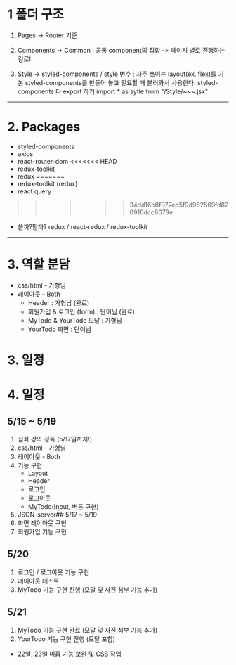 # 1 폴더 구조 
1. Pages
    -> Router 기준

2. Components
    -> Common : 공통 component의 집합
    -> 페이지 별로 진행하는 걸로!

3. Style -> styled-components / style 변수
    : 자주 쓰이는 layout(ex. flex)를 기본 styled-components를 만들어 놓고 필요할 때 불러와서 사용한다.
    styled-components 다 export 하기
    import * as sytle from "/Style/~~~.jsx"

---

# 2. Packages
- styled-components
- axios
- react-router-dom
<<<<<<< HEAD
- redux-toolkit
- redux
=======
- redux-toolkit (redux)
- react query
>>>>>>> 34dd16b8f977ed5f9d962569fd820916dcc8678e

- 쓸까?말까? redux / react-redux / redux-toolkit

---
# 3. 역할 분담
- css/html - 가형님
- 레이아웃 - Both
    - Header : 가형님 (완료)
    - 회원가입 & 로그인 (form) : 단이님 (완료)
    - MyTodo & YourTodo 모달 : 가형님
    - YourTodo 화면 : 단이님

# 3. 일정
# 4. 일정
## 5/15 ~ 5/19
1. 심화 강의 정독 (5/17일까지!)
2. css/html - 가형님
3. 레이아웃 - Both
4. 기능 구현
    - Layout
    - Header
    - 로그인
    - 로그아웃
    - MyTodo(Input, 버튼 구현)
5. JSON-server## 5/17 ~ 5/19
1. 화면 레이아웃 구현
2. 회원가입 기능 구현
## 5/20
1. 로그인 / 로그아웃 기능 구현
2. 레이아웃 테스트
3. MyTodo 기능 구현 진행 (모달 및 사진 첨부 기능 추가)
## 5/21
1. MyTodo 기능 구현 완료 (모달 및 사진 첨부 기능 추가)
2. YourTodo 기능 구현 진행 (모달 포함)

- 22일, 23일 미흡 기능 보완 및 CSS 작업
